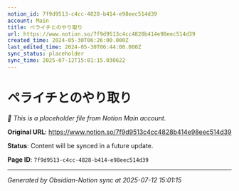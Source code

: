 ```yaml
---
notion_id: 7f9d9513-c4cc-4828-b414-e98eec514d39
account: Main
title: ペライチとのやり取り
url: https://www.notion.so/7f9d9513c4cc4828b414e98eec514d39
created_time: 2024-05-30T06:26:00.000Z
last_edited_time: 2024-05-30T06:44:00.000Z
sync_status: placeholder
sync_time: 2025-07-12T15:01:15.030622
---
```


# ペライチとのやり取り

*🔄 This is a placeholder file from Notion Main account.*

**Original URL**: https://www.notion.so/7f9d9513c4cc4828b414e98eec514d39

**Status**: Content will be synced in a future update.

**Page ID**: `7f9d9513-c4cc-4828-b414-e98eec514d39`

---

*Generated by Obsidian-Notion sync at 2025-07-12 15:01:15*
